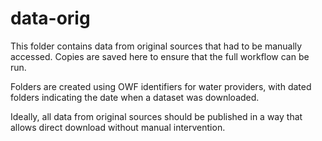 # data-orig

This folder contains data from original sources that had to be manually accessed.
Copies are saved here to ensure that the full workflow can be run.

Folders are created using OWF identifiers for water providers,
with dated folders indicating the date when a dataset was downloaded.

Ideally, all data from original sources should be published in a way that allows direct download
without manual intervention.
